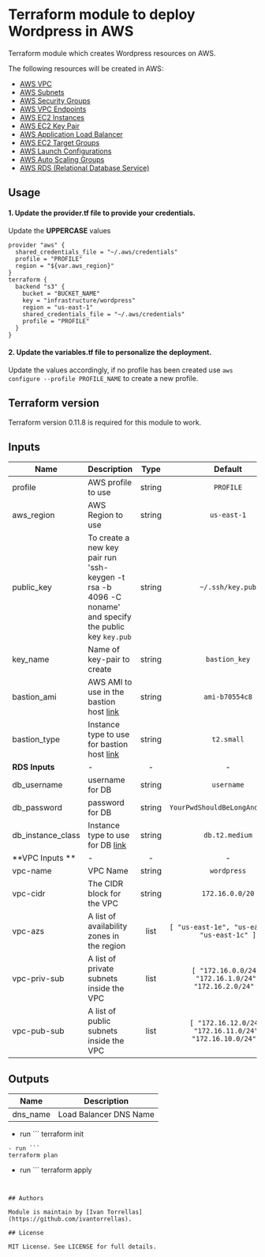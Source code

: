 # Terraform module to deploy Wordpress in AWS


Terraform module which creates Wordpress resources on AWS.


The following resources will be created in AWS:

* [AWS VPC](https://docs.aws.amazon.com/vpc/latest/userguide/what-is-amazon-vpc.html)
* [AWS Subnets](https://docs.aws.amazon.com/vpc/latest/userguide/working-with-vpcs.html#AddaSubnet)
* [AWS Security Groups](https://docs.aws.amazon.com/vpc/latest/userguide/VPC_SecurityGroups.html)
* [AWS VPC Endpoints](https://docs.aws.amazon.com/vpc/latest/userguide/vpc-endpoints.html)
* [AWS EC2 Instances](https://docs.aws.amazon.com/AWSEC2/latest/UserGuide/concepts.html)
* [AWS EC2 Key Pair](https://docs.aws.amazon.com/AWSEC2/latest/UserGuide/ec2-key-pairs.html)
* [AWS Application Load Balancer](https://docs.aws.amazon.com/elasticloadbalancing/latest/application/introduction.html)
* [AWS EC2 Target Groups](https://docs.aws.amazon.com/elasticloadbalancing/latest/application/load-balancer-target-groups.html)
* [AWS Launch Configurations](https://docs.aws.amazon.com/autoscaling/ec2/userguide/LaunchConfiguration.html)
* [AWS Auto Scaling Groups](https://docs.aws.amazon.com/autoscaling/ec2/userguide/AutoScalingGroup.html)
* [AWS RDS (Relational Database Service)](https://docs.aws.amazon.com/AmazonRDS/latest/UserGuide/CHAP_GettingStarted.html)


## Usage

#### 1. Update the **provider.tf** file to provide your credentials.

Update the **UPPERCASE** values
```hcl
provider "aws" {
  shared_credentials_file = "~/.aws/credentials"
  profile = "PROFILE"
  region = "${var.aws_region}"
}
terraform {
  backend "s3" {
    bucket = "BUCKET_NAME"
    key = "infrastructure/wordpress"
    region = "us-east-1"
    shared_credentials_file = "~/.aws/credentials"
    profile = "PROFILE"
  }
}
```


#### 2. Update the **variables.tf** file to personalize the deployment.
Update the values accordingly, if no profile has been created use `aws configure --profile PROFILE_NAME` to create a new profile.


## Terraform version

Terraform version 0.11.8 is required for this module to work.

## Inputs

| Name | Description | Type | Default | Required |
|------|-------------|:----:|:-----:|:-----:|
| profile | AWS profile to use | string | `PROFILE` | yes |
| aws_region | AWS Region to use | string | `us-east-1` | yes |
| public_key | To create a new key pair run 'ssh-keygen -t rsa -b 4096 -C noname' and specify the public key `key.pub` | string | `~/.ssh/key.pub` | yes |
| key_name | Name of key-pair to create | string | `bastion_key` | yes |
| bastion_ami | AWS AMI to use in the bastion host [link](https://aws.amazon.com/amazon-linux-ami/) | string | `ami-b70554c8` | yes |
| bastion_type | Instance type to use for bastion host [link](https://aws.amazon.com/ec2/instance-types/) | string | `t2.small` | yes |
| **RDS Inputs** | - | - | - | - |
| db_username | username for DB | string | `username` | yes |
| db_password | password for DB | string | `YourPwdShouldBeLongAndSecure!` | yes |
| db_instance_class | Instance type to use for DB [link](https://aws.amazon.com/rds/instance-types/) | string | `db.t2.medium` | yes |
| **VPC Inputs ** | - | - | - | - |
| vpc-name | VPC Name | string | `wordpress` | yes |
| vpc-cidr | The CIDR block for the VPC | string | `172.16.0.0/20` | yes |
| vpc-azs | A list of availability zones in the region | list | `[ "us-east-1e", "us-east-1b", "us-east-1c" ]` | yes |
| vpc-priv-sub | A list of private subnets inside the VPC | list | `[ "172.16.0.0/24", "172.16.1.0/24", "172.16.2.0/24" ]` | yes |
| vpc-pub-sub | A list of public subnets inside the VPC	 | list | `[ "172.16.12.0/24", "172.16.11.0/24", "172.16.10.0/24" ]` | yes |


## Outputs

| Name | Description |
|------|-------------|
| dns_name | Load Balancer DNS Name |


- run ```
terraform init
```
- run ```
terraform plan
```
- run ```
terraform apply
```


## Authors

Module is maintain by [Ivan Torrellas](https://github.com/ivantorrellas).

## License

MIT License. See LICENSE for full details.
